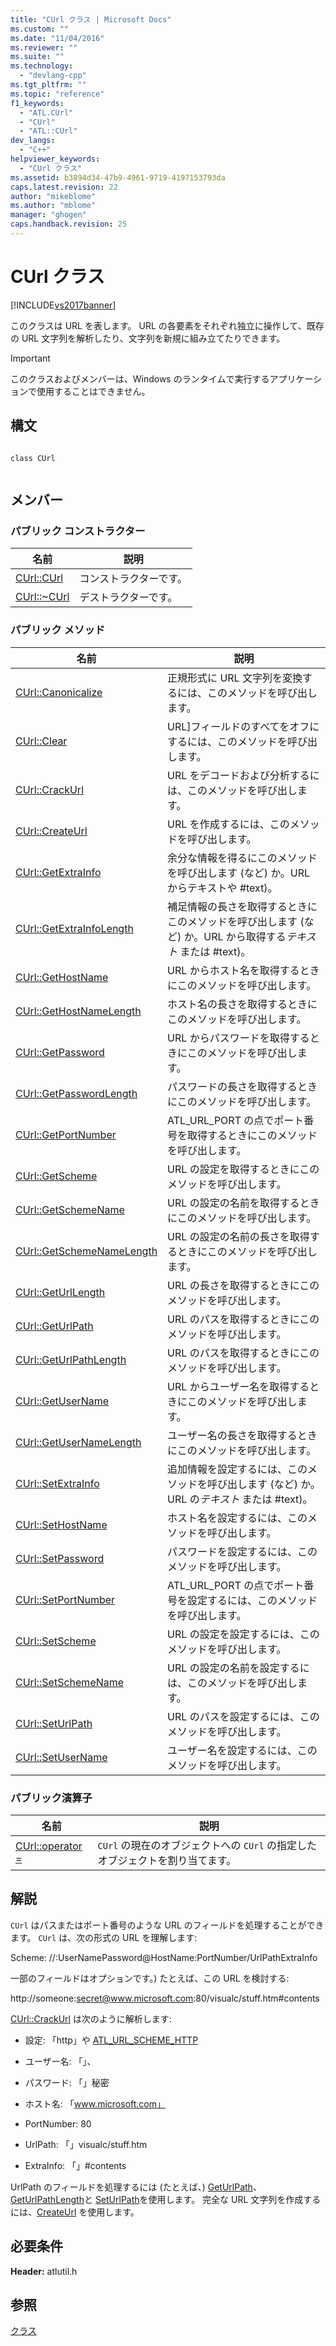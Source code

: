 ```yaml
---
title: "CUrl クラス | Microsoft Docs"
ms.custom: ""
ms.date: "11/04/2016"
ms.reviewer: ""
ms.suite: ""
ms.technology: 
  - "devlang-cpp"
ms.tgt_pltfrm: ""
ms.topic: "reference"
f1_keywords: 
  - "ATL.CUrl"
  - "CUrl"
  - "ATL::CUrl"
dev_langs: 
  - "C++"
helpviewer_keywords: 
  - "CUrl クラス"
ms.assetid: b3894d34-47b9-4961-9719-4197153793da
caps.latest.revision: 22
author: "mikeblome"
ms.author: "mblome"
manager: "ghogen"
caps.handback.revision: 25
---
```

# CUrl クラス
[!INCLUDE[vs2017banner](../../assembler/inline/includes/vs2017banner.md)]

このクラスは URL を表します。  URL の各要素をそれぞれ独立に操作して、既存の URL 文字列を解析したり、文字列を新規に組み立てたりできます。  
  
> [!IMPORTANT]
>  このクラスおよびメンバーは、Windows のランタイムで実行するアプリケーションで使用することはできません。  
  
## 構文  
  
```  
  
class CUrl  
  
```  
  
## メンバー  
  
### パブリック コンストラクター  
  
|名前|説明|  
|--------|--------|  
|[CUrl::CUrl](../Topic/CUrl::CUrl.md)|コンストラクターです。|  
|[CUrl::~CUrl](../Topic/CUrl::~CUrl.md)|デストラクターです。|  
  
### パブリック メソッド  
  
|名前|説明|  
|--------|--------|  
|[CUrl::Canonicalize](../Topic/CUrl::Canonicalize.md)|正規形式に URL 文字列を変換するには、このメソッドを呼び出します。|  
|[CUrl::Clear](../Topic/CUrl::Clear.md)|URL\]フィールドのすべてをオフにするには、このメソッドを呼び出します。|  
|[CUrl::CrackUrl](../Topic/CUrl::CrackUrl.md)|URL をデコードおよび分析するには、このメソッドを呼び出します。|  
|[CUrl::CreateUrl](../Topic/CUrl::CreateUrl.md)|URL を作成するには、このメソッドを呼び出します。|  
|[CUrl::GetExtraInfo](../Topic/CUrl::GetExtraInfo.md)|余分な情報を得るにこのメソッドを呼び出します \(など\) か。URL からテキストや \#text\)。|  
|[CUrl::GetExtraInfoLength](../Topic/CUrl::GetExtraInfoLength.md)|補足情報の長さを取得するときにこのメソッドを呼び出します \(など\) か。URL から取得する*テキスト* または \#text\)。|  
|[CUrl::GetHostName](../Topic/CUrl::GetHostName.md)|URL からホスト名を取得するときにこのメソッドを呼び出します。|  
|[CUrl::GetHostNameLength](../Topic/CUrl::GetHostNameLength.md)|ホスト名の長さを取得するときにこのメソッドを呼び出します。|  
|[CUrl::GetPassword](../Topic/CUrl::GetPassword.md)|URL からパスワードを取得するときにこのメソッドを呼び出します。|  
|[CUrl::GetPasswordLength](../Topic/CUrl::GetPasswordLength.md)|パスワードの長さを取得するときにこのメソッドを呼び出します。|  
|[CUrl::GetPortNumber](../Topic/CUrl::GetPortNumber.md)|ATL\_URL\_PORT の点でポート番号を取得するときにこのメソッドを呼び出します。|  
|[CUrl::GetScheme](../Topic/CUrl::GetScheme.md)|URL の設定を取得するときにこのメソッドを呼び出します。|  
|[CUrl::GetSchemeName](../Topic/CUrl::GetSchemeName.md)|URL の設定の名前を取得するときにこのメソッドを呼び出します。|  
|[CUrl::GetSchemeNameLength](../Topic/CUrl::GetSchemeNameLength.md)|URL の設定の名前の長さを取得するときにこのメソッドを呼び出します。|  
|[CUrl::GetUrlLength](../Topic/CUrl::GetUrlLength.md)|URL の長さを取得するときにこのメソッドを呼び出します。|  
|[CUrl::GetUrlPath](../Topic/CUrl::GetUrlPath.md)|URL のパスを取得するときにこのメソッドを呼び出します。|  
|[CUrl::GetUrlPathLength](../Topic/CUrl::GetUrlPathLength.md)|URL のパスを取得するときにこのメソッドを呼び出します。|  
|[CUrl::GetUserName](../Topic/CUrl::GetUserName.md)|URL からユーザー名を取得するときにこのメソッドを呼び出します。|  
|[CUrl::GetUserNameLength](../Topic/CUrl::GetUserNameLength.md)|ユーザー名の長さを取得するときにこのメソッドを呼び出します。|  
|[CUrl::SetExtraInfo](../Topic/CUrl::SetExtraInfo.md)|追加情報を設定するには、このメソッドを呼び出します \(など\) か。URL の*テキスト* または \#text\)。|  
|[CUrl::SetHostName](../Topic/CUrl::SetHostName.md)|ホスト名を設定するには、このメソッドを呼び出します。|  
|[CUrl::SetPassword](../Topic/CUrl::SetPassword.md)|パスワードを設定するには、このメソッドを呼び出します。|  
|[CUrl::SetPortNumber](../Topic/CUrl::SetPortNumber.md)|ATL\_URL\_PORT の点でポート番号を設定するには、このメソッドを呼び出します。|  
|[CUrl::SetScheme](../Topic/CUrl::SetScheme.md)|URL の設定を設定するには、このメソッドを呼び出します。|  
|[CUrl::SetSchemeName](../Topic/CUrl::SetSchemeName.md)|URL の設定の名前を設定するには、このメソッドを呼び出します。|  
|[CUrl::SetUrlPath](../Topic/CUrl::SetUrlPath.md)|URL のパスを設定するには、このメソッドを呼び出します。|  
|[CUrl::SetUserName](../Topic/CUrl::SetUserName.md)|ユーザー名を設定するには、このメソッドを呼び出します。|  
  
### パブリック演算子  
  
|名前|説明|  
|--------|--------|  
|[CUrl::operator \=](../Topic/CUrl::operator%20=.md)|`CUrl` の現在のオブジェクトへの `CUrl` の指定したオブジェクトを割り当てます。|  
  
## 解説  
 `CUrl` はパスまたはポート番号のような URL のフィールドを処理することができます。  `CUrl` は、次の形式の URL を理解します:  
  
 Scheme: \/\/:UserNamePassword@HostName:PortNumber\/UrlPathExtraInfo  
  
 一部のフィールドはオプションです。\) たとえば、この URL を検討する:  
  
 http:\/\/someone:secret@www.microsoft.com:80\/visualc\/stuff.htm\#contents  
  
 [CUrl::CrackUrl](../Topic/CUrl::CrackUrl.md) は次のように解析します:  
  
-   設定: 「http」や [ATL\_URL\_SCHEME\_HTTP](../Topic/ATL_URL_SCHEME.md)  
  
-   ユーザー名: 「」、  
  
-   パスワード: 「」秘密  
  
-   ホスト名: 「www.microsoft.com」  
  
-   PortNumber: 80  
  
-   UrlPath: 「」visualc\/stuff.htm  
  
-   ExtraInfo: 「」\#contents  
  
 UrlPath のフィールドを処理するには \(たとえば、\) [GetUrlPath](../Topic/CUrl::GetUrlPath.md)、[GetUrlPathLength](../Topic/CUrl::GetUrlPathLength.md)と [SetUrlPath](../Topic/CUrl::SetUrlPath.md)を使用します。  完全な URL 文字列を作成するには、[CreateUrl](../Topic/CUrl::CreateUrl.md) を使用します。  
  
## 必要条件  
 **Header:** atlutil.h  
  
## 参照  
 [クラス](../../atl/reference/atl-classes.md)